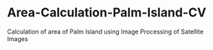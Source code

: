 # Area-Calculation-Palm-Island-CV
Calculation of area of Palm Island using Image Processing of Satellite Images
